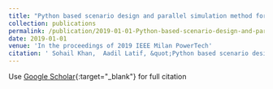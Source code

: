 ```yaml
---
title: "Python based scenario design and parallel simulation method for transient rotor angle stability assessment in PowerFactory"
collection: publications
permalink: /publication/2019-01-01-Python-based-scenario-design-and-parallel-simulation-method-for-transient-rotor-angle-stability-assessment-in-PowerFactory
date: 2019-01-01
venue: 'In the proceedings of 2019 IEEE Milan PowerTech'
citation: ' Sohail Khan,  Aadil Latif, &quot;Python based scenario design and parallel simulation method for transient rotor angle stability assessment in PowerFactory.&quot; In the proceedings of 2019 IEEE Milan PowerTech, 2019.'
---
```

Use [Google Scholar](https://scholar.google.com/scholar?q=Python+based+scenario+design+and+parallel+simulation+method+for+transient+rotor+angle+stability+assessment+in+PowerFactory){:target="_blank"} for full citation